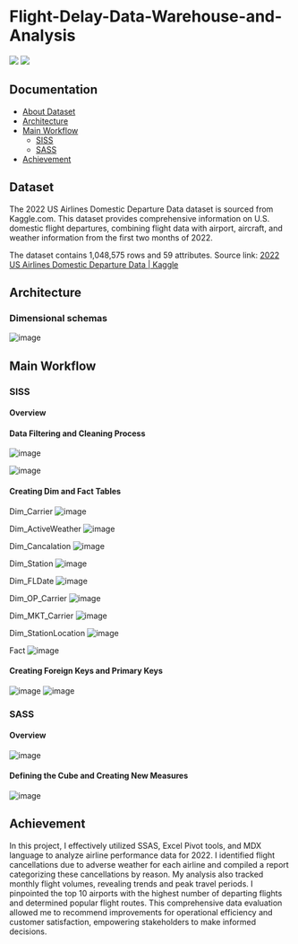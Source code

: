 # Flight-Delay-Data-Warehouse-and-Analysis
[![](https://img.shields.io/badge/Facebook-nguyenhoangtrung-blue)](https://www.facebook.com/nguyenhoangtrunghhh/)
[![](https://img.shields.io/badge/Gmail-nguyenhoangtrunghs%40gmail.com-red)](mailto:nguyenhoangtrunghs@gmail.com)


## Documentation

* [About Dataset](#dataset)
* [Architecture](#architecture)
* [Main Workflow](#mainWorkflow)
	- [SISS](#siss)
	- [SASS](#sass)
 * [Achievement](#achievement)

## Dataset
The 2022 US Airlines Domestic Departure Data dataset is sourced from Kaggle.com. This dataset provides comprehensive information on U.S. domestic flight departures, combining flight data with airport, aircraft, and weather information from the first two months of 2022.

The dataset contains 1,048,575 rows and 59 attributes.
Source link: [2022 US Airlines Domestic Departure Data | Kaggle](https://www.kaggle.com/datasets/jl8771/2022-us-airlines-domestic-departure-data?select=CompleteData.csv&fbclid=IwAR2Kl3cQb0GatNOYQTaJ3oDdQUzPTkvETTi6h5QEtt3jN8bgsHEvt2VtwEc)

## Architecture
### Dimensional schemas
![image](https://github.com/user-attachments/assets/dbf72a87-fcaa-4064-9bfc-4aee713ba16c)

## Main Workflow
### SISS
#### Overview

#### Data Filtering and Cleaning Process
![image](https://github.com/user-attachments/assets/8bd67b0f-ec73-4da4-9e81-4f7e70302ddf)

![image](https://github.com/user-attachments/assets/86bc2de9-72a1-4f04-91e5-dc43b4095ef2)

#### Creating Dim and Fact Tables
Dim_Carrier
![image](https://github.com/user-attachments/assets/f23557db-d246-4f46-904a-3132ee6c1193)

Dim_ActiveWeather
![image](https://github.com/user-attachments/assets/f017f8f1-9863-4aa1-a3fa-ac4521b8b7de)

Dim_Cancalation
![image](https://github.com/user-attachments/assets/6d5deb5f-ba7c-446b-a02c-59c97dcee200)

Dim_Station
![image](https://github.com/user-attachments/assets/36085a21-b2d2-4107-a8f2-d69d74550644)

Dim_FLDate
![image](https://github.com/user-attachments/assets/9e766111-068b-4e6a-ac96-57b1328b8601)

Dim_OP_Carrier
![image](https://github.com/user-attachments/assets/0b3a7b2a-fcd8-4ce2-b0d2-a9a8a7198e5e)

Dim_MKT_Carrier
![image](https://github.com/user-attachments/assets/f480ba4a-cf7c-44b1-afe7-a5e497ffa71e)

Dim_StationLocation
![image](https://github.com/user-attachments/assets/89289035-8cdd-4c47-9bcf-7374a050a3e2)

Fact
![image](https://github.com/user-attachments/assets/621511d2-82e4-4ab1-9759-18439956dc0c)

#### Creating Foreign Keys and Primary Keys
![image](https://github.com/user-attachments/assets/7046be16-b2b5-4aa5-aa58-a5b8b83ae9b9)
![image](https://github.com/user-attachments/assets/9b076d65-a043-484c-b257-3da4ba1a1d84)

### SASS
#### Overview
![image](https://github.com/user-attachments/assets/16b4847d-ba47-488b-bb96-b56d495c1220)


#### Defining the Cube and Creating New Measures

![image](https://github.com/user-attachments/assets/2fd24100-9c76-4d67-8d88-6817b0edc141)

## Achievement 
In this project, I effectively utilized SSAS, Excel Pivot tools, and MDX language to analyze airline performance data for 2022. I identified flight cancellations due to adverse weather for each airline and compiled a report categorizing these cancellations by reason. My analysis also tracked monthly flight volumes, revealing trends and peak travel periods. I pinpointed the top 10 airports with the highest number of departing flights and determined popular flight routes. This comprehensive data evaluation allowed me to recommend improvements for operational efficiency and customer satisfaction, empowering stakeholders to make informed decisions.
